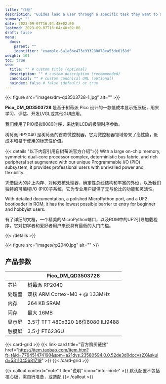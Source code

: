 ```yaml
---
title: "介绍"
description: "Guides lead a user through a specific task they want to accomplish, often with a sequence of steps."
summary: ""
date: 2023-09-07T16:04:48+02:00
lastmod: 2023-09-07T16:04:48+02:00
draft: false
menu:
  docs:
    parent: ""
    identifier: "example-6a1a6be473e933280d78ea53de6158d"
weight: 101
toc: true
seo:
  title: "" # custom title (optional)
  description: "" # custom description (recommended)
  canonical: "" # custom canonical URL (optional)
  noindex: false # false (default) or true
---
```


{{< figure src="images/dm-qd3503728-1.jpg" alt="" >}}

**Pico_DM_QD3503728** 是基于树莓派 Pico 设计的一款低成本显示拓展板，用来学习、评估、开发LVGL或其他GUI应用。 

我们使用了PIO模拟8080时序，来达到LCD的极限时序参数。

树莓派 RP2040 是树莓派的首款微控制器。它为微控制器领域带来了高性能，低成本和易于使用的标志性价值。

{{< details "以下内容引用自树莓派官方介绍">}}
With a large on-chip memory, symmetric dual-core processor complex, deterministic bus fabric, and rich peripheral set augmented with our unique Programmable I/O (PIO) subsystem, it provides professional users with unrivalled power and flexibility. 

凭借巨大的片上内存、对称双核处理器、确定性总线结构和丰富的外设，以及我们独特的可编程I/O (PIO)子系统，它为专业用户提供了无与伦比的功能和灵活性。

With detailed documentation, a polished MicroPython port, and a UF2 bootloader in ROM, it has the lowest possible barrier to entry for beginner and hobbyist users.

有了详细的文档，一个精美的MicroPython端口，以及ROM中的UF2引导加载程序，它对初学者和爱好者用户来说具有最低的入门门槛。

{{< /details >}}

{{< figure src="images/rp2040.jpg" alt="" >}}


## 产品参数

| | Pico_DM_QD3503728 |
| --- | --- |
| 芯片 | 树莓派 RP2040 |
| 处理器 | 双核 ARM Cortex-M0 + @ 133MHz |
| 内存 | 264 KB SRAM |
| 闪存 | 最大 16MB |
| 显示屏 | 3.5寸 TFT 480x320 16位8080 ILI9488 |
| 触摸屏 | 3.5寸 FT6236U |

{{< card-grid >}}
  {{< link-card title="官方购买链接" href="https://item.taobao.com/item.htm?ft=t&id=776451474190&spm=a21dvs.23580594.0.0.52de3d0dccvs2X&skuId=5311045681719" >}}
{{< /card-grid >}}

{{< callout context="note" title="说明" icon="info-circle" >}} 默认配置不包括核心板，需自行准备，或选配 {{< /callout >}}
